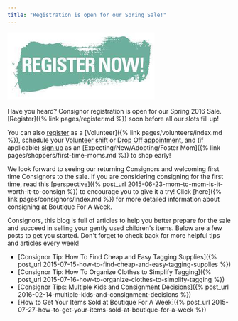 ```yaml
---
title: "Registration is open for our Spring Sale!"
---
```


![](/img/blog/register-now.jpg)

Have you heard? Consignor registration is open for our Spring 2016 Sale. [Register]({% link pages/register.md %}) soon before all our slots fill up!

You can also [register](https://www.mysalemanager.net/wrk_start.aspx?partnercode=BFAW) as a [Volunteer]({% link pages/volunteers/index.md %}), schedule your [Volunteer shift](https://www.mysalemanager.net/wrk_readonlyworkshifts.aspx?partnercode=BFAW) or [Drop Off appointment](https://www.mysalemanager.net/drp_start.aspx?partnercode=BFAW), and (if applicable) [sign up](https://www.mysalemanager.net/mom_start.aspx?partnercode=BFAW) as an [Expecting/New/Adopting/Foster Mom]({% link pages/shoppers/first-time-moms.md %}) to shop early!

We look forward to seeing our returning Consignors and welcoming first time Consignors to the sale. If you are considering consigning for the first time, read this [perspective]({% post_url 2015-06-23-mom-to-mom-is-it-worth-it-to-consign %}) to encourage you to give it a try! Click [here]({% link pages/consignors/index.md %}) for more detailed information about consigning at Boutique For A Week.

Consignors, this blog is full of articles to help you better prepare for the sale and succeed in selling your gently used children's items. Below are a few posts to get you started. Don't forget to check back for more helpful tips and articles every week!

* [Consignor Tip: How To Find Cheap and Easy Tagging Supplies]({% post_url 2015-07-15-how-to-find-cheap-and-easy-tagging-supplies %})
* [Consignor Tip: How To Organize Clothes to Simplify Tagging]({% post_url 2015-07-16-how-to-organize-clothes-to-simplify-tagging %})
* [Consignor Tips: Multiple Kids and Consignment Decisions]({% post_url 2016-02-14-multiple-kids-and-consignment-decisions %})
* [How to Get Your Items Sold at Boutique For A Week]({% post_url 2015-07-27-how-to-get-your-items-sold-at-boutique-for-a-week %})
